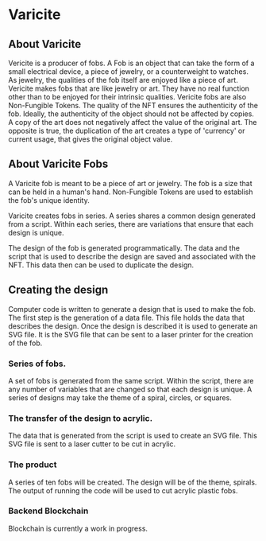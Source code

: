 # Varicite

## About Varicite

Vericite is a producer of fobs. A Fob is an object that can take the form of a small electrical device, a piece of jewelry, or a counterweight to watches. As jewelry, the qualities of the fob itself are enjoyed like a piece of art. Vericite makes fobs that are like jewelry or art. They have no real function other than to be enjoyed for their intrinsic qualities. Vericite fobs are also Non-Fungible Tokens. The quality of the NFT ensures the authenticity of the fob. Ideally, the authenticity of the object should not be affected by copies. A copy of the art does not negatively affect the value of the original art. The opposite is true, the duplication of the art creates a type of 'currency' or current usage, that gives the original object value.

## About Varicite Fobs

A Varicite fob is meant to be a piece of art or jewelry.
The fob is a size that can be held in a human's hand.
Non-Fungible Tokens are used to establish the fob's unique identity.

Varicite creates fobs in series. A series shares a common design generated from a script. Within each series, there are variations that ensure that each design is unique.

The design of the fob is generated programmatically.
The data and the script that is used to describe the design are saved and associated with the NFT. This data then can be used to duplicate the design.

## Creating the design

Computer code is written to generate a design that is used to make the fob.  The first step is the generation of a data file. This file holds the data that describes the design. Once the design is described it is used to generate an SVG file. It is the SVG file that can be sent to a laser printer for the creation of the fob.

### Series of fobs. 

A set of fobs is generated from the same script. Within the script, there are any number of variables that are changed so that each design is unique. A series of designs may take the theme of a spiral, circles, or squares.

### The transfer of the design to acrylic.

The data that is generated from the script is used to create an SVG file. This SVG file is sent to a laser cutter to be cut in acrylic.

### The product

A series of ten fobs will be created. The design will be of the theme, spirals. The output of running the code will be used to cut acrylic plastic fobs.


### Backend Blockchain

Blockchain is currently a work in progress.